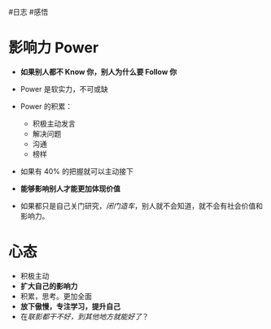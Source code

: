 #日志 #感悟

# 影响力 Power
- **如果别人都不 Know 你，别人为什么要 Follow 你**
- Power 是软实力，不可或缺
- Power 的积累：
	- 积极主动发言
	- 解决问题
	- 沟通
	- 榜样
- 如果有 40% 的把握就可以主动接下
- **能够影响别人才能更加体现价值**


- 如果都只是自己关门研究，*闭门造车*，别人就不会知道，就不会有社会价值和影响力。

# 心态
- 积极主动
- **扩大自己的影响力**
- 积累，思考。更加全面
- **放下傲慢，专注学习，提升自己**
- 在*联影都干不好，到其他地方就能好了*？